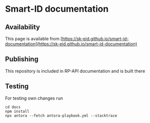 # Smart-ID documentation

## Availability

This page is available from [https://sk-eid.github.io/smart-id-documentation](https://sk-eid.github.io/smart-id-documentation)

## Publishing

This repository is included in RP-API documentation and is built there

## Testing

For testing own changes run
```
cd docs
npm install
npx antora --fetch antora-playbook.yml --stacktrace
```
